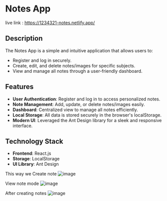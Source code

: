 # Notes App  
live link : https://1234321-notes.netlify.app/
## Description  
The Notes App is a simple and intuitive application that allows users to:  
- Register and log in securely.  
- Create, edit, and delete notes/images for specific subjects.  
- View and manage all notes through a user-friendly dashboard.  

## Features  
- **User Authentication**: Register and log in to access personalized notes.  
- **Note Management**: Add, update, or delete notes/images easily.  
- **Dashboard**: Centralized view to manage all notes efficiently.  
- **Local Storage**: All data is stored securely in the browser's localStorage.  
- **Modern UI**: Leveraged the Ant Design library for a sleek and responsive interface.  

## Technology Stack  
- **Frontend**: React.js  
- **Storage**: LocalStorage  
- **UI Library**: Ant Design  


This way we Create note
![image](https://github.com/user-attachments/assets/3225a189-a658-40c5-b232-c7b0f09a0731)

View note mode
![image](https://github.com/user-attachments/assets/68e60a1b-156e-43a1-9fb8-ea2788ecbeba)

After creating notes
![image](https://github.com/user-attachments/assets/946006ab-f9d8-46a8-83f4-fe3094dfd7cc)
